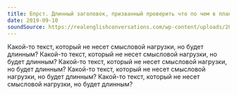 ```yaml
---
title: Епрст. Длинный заголовок, призванный проверить что по чем в плане дизайна грудок и как будут смотреться длинные заголовки
date: 2019-09-10
soundSource: https://realenglishconversations.com/wp-content/uploads/2018/11/Driving-English-Conversation-Sample.mp3
---
```


Какой-то текст, который не несет смысловой нагрузки, но будет длинным? Какой-то текст, который не несет смысловой нагрузки, но будет длинным? Какой-то текст, который не несет смысловой нагрузки, но будет длинным? Какой-то текст, который не несет смысловой нагрузки, но будет длинным? Какой-то текст, который не несет смысловой нагрузки, но будет длинным?
